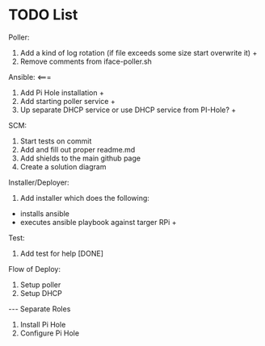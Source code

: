 # TODO List

Poller:

1. Add a kind of log rotation (if file exceeds some size start overwrite it) +
2. Remove comments from iface-poller.sh


Ansible: <===

1. Add Pi Hole installation +
2. Add starting poller service +
3. Up separate DHCP service or use DHCP service from PI-Hole? +


SCM:

1. Start tests on commit
2. Add and fill out proper readme.md
3. Add shields to the main github page
4. Create a solution diagram


Installer/Deployer:

1. Add installer which does the following:
  - installs ansible
  - executes ansible playbook against targer RPi +


Test:

1. Add test for help [DONE]


Flow of Deploy:

1. Setup poller
2. Setup DHCP

--- Separate Roles

1. Install Pi Hole
2. Configure Pi Hole
